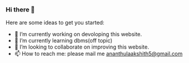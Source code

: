 ### Hi there 👋

<!--
**akshith6212/akshith6212** is a ✨ _special_ ✨ repository because its `README.md` (this file) appears on your GitHub profile.
-->
Here are some ideas to get you started:

- 🔭 I’m currently working on devoloping this website.
- 🌱 I’m currently learning dbms(off topic)
- 👯 I’m looking to collaborate on improving this website.
- 📫 How to reach me: please mail me ananthulaakshith5@gmail.com

<!--
- 🤔 I’m looking for help with 
- 💬 Ask me about ...
- 😄 Pronouns: ...
- ⚡ Fun fact: ...
-->
